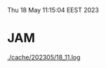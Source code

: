 Thu 18 May 11:15:04 EEST 2023
# JAM
<a href='./cache/202305/18_11.log'>./cache/202305/18_11.log</a>
